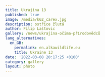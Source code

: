 ```yaml
---
title: Ukrajina 13
published: true
image: /media/k62_carex.jpg
description: ostřice žlutá
author: Filip Laštovic
gallery: /news/ukrajina-očima-přírodovědců
lang_alternatives:
  en_GB:
    permalink: en.alkawildlife.eu
    title: Ukraine 13
date: '2022-03-08 20:17:25 +0100'
category: gallery
layout: photo
---
```


